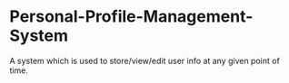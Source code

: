 # Personal-Profile-Management-System
A system which is used to store/view/edit user info at any given point of time.
